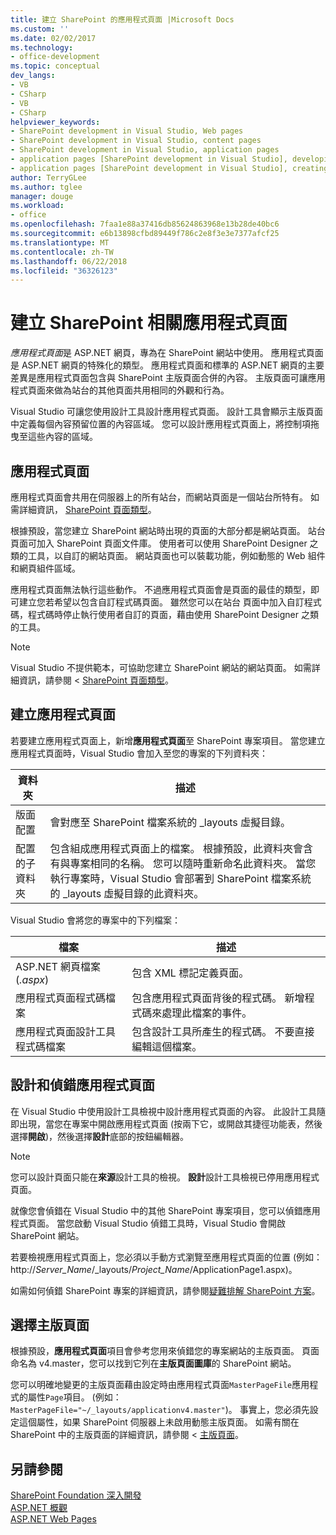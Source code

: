 ```yaml
---
title: 建立 SharePoint 的應用程式頁面 |Microsoft Docs
ms.custom: ''
ms.date: 02/02/2017
ms.technology:
- office-development
ms.topic: conceptual
dev_langs:
- VB
- CSharp
- VB
- CSharp
helpviewer_keywords:
- SharePoint development in Visual Studio, Web pages
- SharePoint development in Visual Studio, content pages
- SharePoint development in Visual Studio, application pages
- application pages [SharePoint development in Visual Studio], developing
- application pages [SharePoint development in Visual Studio], creating
author: TerryGLee
ms.author: tglee
manager: douge
ms.workload:
- office
ms.openlocfilehash: 7faa1e88a37416db85624863968e13b28de40bc6
ms.sourcegitcommit: e6b13898cfbd89449f786c2e8f3e3e7377afcf25
ms.translationtype: MT
ms.contentlocale: zh-TW
ms.lasthandoff: 06/22/2018
ms.locfileid: "36326123"
---
```

# <a name="create-application-pages-for-sharepoint"></a>建立 SharePoint 相關應用程式頁面
  *應用程式頁面*是 ASP.NET 網頁，專為在 SharePoint 網站中使用。 應用程式頁面是 ASP.NET 網頁的特殊化的類型。 應用程式頁面和標準的 ASP.NET 網頁的主要差異是應用程式頁面包含與 SharePoint 主版頁面合併的內容。 主版頁面可讓應用程式頁面來做為站台的其他頁面共用相同的外觀和行為。  
  
 Visual Studio 可讓您使用設計工具設計應用程式頁面。 設計工具會顯示主版頁面中定義每個內容預留位置的內容區域。 您可以設計應用程式頁面上，將控制項拖曳至這些內容的區域。  
  
## <a name="application-pages"></a>應用程式頁面
 應用程式頁面會共用在伺服器上的所有站台，而網站頁面是一個站台所特有。 如需詳細資訊， [SharePoint 頁面類型](http://go.microsoft.com/fwlink/?LinkID=211584)。  
  
 根據預設，當您建立 SharePoint 網站時出現的頁面的大部分都是網站頁面。 站台 頁面可加入 SharePoint 頁面文件庫。 使用者可以使用 SharePoint Designer 之類的工具，以自訂的網站頁面。 網站頁面也可以裝載功能，例如動態的 Web 組件和網頁組件區域。  
  
 應用程式頁面無法執行這些動作。 不過應用程式頁面會是頁面的最佳的類型，即可建立您若希望以包含自訂程式碼頁面。 雖然您可以在站台 頁面中加入自訂程式碼，程式碼時停止執行使用者自訂的頁面，藉由使用 SharePoint Designer 之類的工具。  
  
> [!NOTE]  
>  Visual Studio 不提供範本，可協助您建立 SharePoint 網站的網站頁面。 如需詳細資訊，請參閱 < [SharePoint 頁面類型](http://go.microsoft.com/fwlink/?LinkID=211584)。  
  
## <a name="create-an-application-page"></a>建立應用程式頁面
 若要建立應用程式頁面上，新增**應用程式頁面**至 SharePoint 專案項目。 當您建立應用程式頁面時，Visual Studio 會加入至您的專案的下列資料夾：  
  
|資料夾|描述|  
|------------|-----------------|  
|版面配置|會對應至 SharePoint 檔案系統的 _layouts 虛擬目錄。|  
|配置的子資料夾|包含組成應用程式頁面上的檔案。 根據預設，此資料夾會含有與專案相同的名稱。 您可以隨時重新命名此資料夾。 當您執行專案時，Visual Studio 會部署到 SharePoint 檔案系統的 _layouts 虛擬目錄的此資料夾。|  
  
 Visual Studio 會將您的專案中的下列檔案：  
  
|檔案|描述|  
|----------|-----------------|  
|ASP.NET 網頁檔案 (*.aspx*)|包含 XML 標記定義頁面。|  
|應用程式頁面程式碼檔案|包含應用程式頁面背後的程式碼。 新增程式碼來處理此檔案的事件。|  
|應用程式頁面設計工具程式碼檔案|包含設計工具所產生的程式碼。 不要直接編輯這個檔案。|  
  
## <a name="design-and-debug-an-application-page"></a>設計和偵錯應用程式頁面
 在 Visual Studio 中使用設計工具檢視中設計應用程式頁面的內容。 此設計工具隨即出現，當您在專案中開啟應用程式頁面 (按兩下它，或開啟其捷徑功能表，然後選擇**開啟**)，然後選擇**設計**底部的按鈕編輯器。  
  
> [!NOTE]  
>  您可以設計頁面只能在**來源**設計工具的檢視。 **設計**設計工具檢視已停用應用程式頁面。  
  
 就像您會偵錯在 Visual Studio 中的其他 SharePoint 專案項目，您可以偵錯應用程式頁面。 當您啟動 Visual Studio 偵錯工具時，Visual Studio 會開啟 SharePoint 網站。  
  
 若要檢視應用程式頁面上，您必須以手動方式瀏覽至應用程式頁面的位置 (例如： http://*Server_Name*/_layouts/*Project_Name*/ApplicationPage1.aspx)。  
  
 如需如何偵錯 SharePoint 專案的詳細資訊，請參閱[疑難排解 SharePoint 方案](../sharepoint/troubleshooting-sharepoint-solutions.md)。  
  
## <a name="choose-a-master-page"></a>選擇主版頁面
 根據預設，**應用程式頁面**項目會參考您用來偵錯您的專案網站的主版頁面。 頁面命名為 v4.master，您可以找到它列在**主版頁面圖庫**的 SharePoint 網站。  
  
 您可以明確地變更的主版頁面藉由設定時由應用程式頁面`MasterPageFile`應用程式的屬性`Page`項目。 (例如： `MasterPageFile="~/_layouts/applicationv4.master"`)。 事實上，您必須先設定這個屬性，如果 SharePoint 伺服器上未啟用動態主版頁面。 如需有關在 SharePoint 中的主版頁面的詳細資訊，請參閱 <<c0> [ 主版頁面](http://go.microsoft.com/fwlink/?LinkID=169281)。  
  
## <a name="see-also"></a>另請參閱
 [SharePoint Foundation 深入開發](http://go.microsoft.com/fwlink/?LinkID=182103)   
 [ASP.NET 概觀](/aspnet/overview)   
 [ASP.NET Web Pages](/aspnet/web-pages/index)   
  
